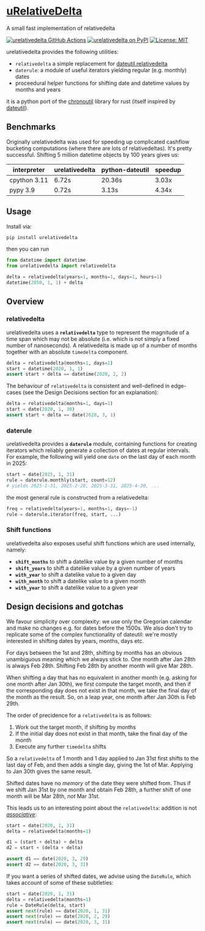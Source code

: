 # [uRelativeDelta][pypi]

A small fast implementation of relativedelta

[![urelativedelta GitHub Actions][gh-image]][gh-checks]
[![urelativedelta on PyPI][pypi-image]][pypi]
[![License: MIT](https://img.shields.io/badge/License-MIT-yellow.svg)](https://opensource.org/licenses/MIT)

[gh-image]: https://github.com/olliemath/urelativedelta/workflows/test/badge.svg
[gh-checks]: https://github.com/olliemath/urelativedelta/actions?query=workflow%3Atest
[pypi-image]: https://img.shields.io/pypi/v/urelativedelta
[pypi]: https://pypi.org/project/urelativedelta/

urelativedelta provides the following utilities:

- `relativedelta` a simple replacement for [dateutil.relativedelta](https://dateutil.readthedocs.io/en/stable/relativedelta.html)
- `daterule`: a module of useful iterators yielding regular (e.g. monthly) dates
- proceedural helper functions for shifting date and datetime values by months and years

it is a python port of the [chronoutil](https://github.com/olliemath/chronoutil) library for rust (itself inspired by [dateutil](https://pypi.org/project/python-dateutil)).


## Benchmarks

Originally urelativedelta was used for speeding up complicated cashflow bucketing
computations (where there are lots of relativedeltas). It's pretty successful.
Shifting 5 million datetime objects by 100 years gives us:

| interpreter | urelativedelta | python-dateutil | speedup |
| ------ | ------ | ------ | ------ |
| cpython 3.11 | 6.72s | 20.36s | 3.03x |
| pypy 3.9 | 0.72s | 3.13s | 4.34x |


## Usage

Install via:

```bash
pip install urelativedelta
```

then you can run

```python
from datetime import datetime
from urelativedelta import relativedelta

delta = relativedelta(years=1, months=1, days=1, hours=1)
datetime(2050, 1, 1) + delta
```

## Overview

### relativedelta

urelativedelta uses a **`relativedelta`** type to represent the magnitude of a time span
which may not be absolute (i.e. which is not simply a fixed number of nanoseconds).
A relativedelta is made up of a number of months together with an absolute `timedelta`
component.

```python
delta = relativedelta(months=1, days=1)
start = datetime(2020, 1, 1)
assert start + delta == datetime(2020, 2, 2)
```

The behaviour of `relativedelta` is consistent and well-defined in edge-cases
(see the Design Decisions section for an explanation):

```python
delta = relativedelta(months=1, days=1)
start = date(2020, 1, 30)
assert start + delta == date(2020, 3, 1)
```

### daterule

urelativedelta provides a **`daterule`** module, containing functions
for creating iterators which reliably generate a collection of dates
at regular intervals.
For example, the following will yield one `date` on the last day of each
month in 2025:

```python
start = date(2025, 1, 31)
rule = daterule.monthly(start, count=12)
# yields 2025-1-31, 2025-2-28, 2025-3-31, 2025-4-30, ...
```

the most general rule is constructed from a relativedelta:
```python
freq = relativedelta(years=1, months=1, days=-1)
rule = daterule.iterator(freq, start, ...)
```

### Shift functions

urelativedelta also exposes useful shift functions which are used internally, namely:

- **`shift_months`** to shift a datelike value by a given number of months
- **`shift_years`** to shift a datelike value by a given number of years
- **`with_year`** to shift a datelike value to a given day
- **`with_month`** to shift a datelike value to a given month
- **`with_year`** to shift a datelike value to a given year

## Design decisions and gotchas

We favour simplicity over complexity: we use only the Gregorian calendar and
make no changes e.g. for dates before the 1500s. We also don't try to
replicate some of the complex functionality of dateutil: we're mostly
interested in shifting dates by years, months, days etc.

For days between the 1st and 28th, shifting by months has an obvious
unambiguous meaning which we always stick to. One month after Jan 28th is
always Feb 28th. Shifting Feb 28th by another month will give Mar 28th.

When shifting a day that has no equivalent in another month (e.g. asking
for one month after Jan 30th), we first compute the target month, and then if
the corresponding day does not exist in that month, we take the final day of the
month as the result. So, on a leap year, one month after Jan 30th is Feb 29th.

The order of precidence for a `relativedelta` is as follows:

1.  Work out the target month, if shifting by months
2.  If the initial day does not exist in that month, take the final day of the month
3.  Execute any further `timedelta` shifts

So a `relativedelta` of 1 month and 1 day applied to Jan 31st first shifts to the
last day of Feb, and then adds a single day, giving the 1st of Mar. Applying to Jan 30th
gives the same result.

Shifted dates have no _memory_ of the date they were shifted from. Thus if we shift
Jan 31st by one month and obtain Feb 28th, a further shift of one month will be Mar 28th,
_not_ Mar 31st.

This leads us to an interesting point about the `relativedelta`: addition is not
_[associative](https://en.wikipedia.org/wiki/Associative_property)_:

```python
start = date(2020, 1, 31)
delta = relativedelta(months=1)

d1 = (start + delta) + delta
d2 = start + (delta + delta)

assert d1 == date(2020, 3, 29)
assert d2 == date(2020, 3, 31)
```

If you want a series of shifted dates, we advise using the `DateRule`, which takes
account of some of these subtleties:
```python
start = date(2020, 1, 31)
delta = relativedelta(months=1)
rule = DateRule(delta, start)
assert next(rule) == date(2020, 1, 31)
assert next(rule) == date(2020, 2, 29)
assert next(rule) == date(2020, 3, 31)
```
